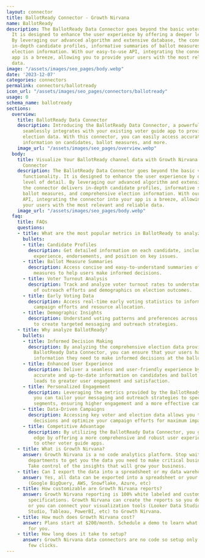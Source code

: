 ```yaml
---
layout: connector
title: BallotReady Connector - Growth Nirvana
name: BallotReady
description: The BallotReady Data Connector goes beyond the basic voter guide functionality.
  It is designed to enhance the user experience by offering a deeper level of detail.
  By leveraging our advanced algorithm and extensive database, the connector delivers
  in-depth candidate profiles, informative summaries of ballot measures, and comprehensive
  election information. With our easy-to-use API, integrating the connector into your
  app is a breeze, allowing you to provide your users with the most relevant and reliable
  data.
image: "/assets/images/seo_pages/body.webp"
date: '2023-12-07'
categories: connectors
permalink: connectors/ballotready
icon_url: "/assets/images/seo_pages/connectors/ballotready"
usage: 0
schema_name: ballotready
sections:
  overview:
    title: BallotReady Data Connector
    description: Introducing the BallotReady Data Connector, a powerful tool that
      seamlessly integrates with your existing voter guide app to provide comprehensive
      election data. With this connector, you can easily access accurate and up-to-date
      information on candidates, ballot measures, and more.
    image_url: "/assets/images/seo_pages/overview.webp"
  body:
    title: Visualize Your BallotReady channel data with Growth Nirvana's BallotReady
      Connector
    description: The BallotReady Data Connector goes beyond the basic voter guide
      functionality. It is designed to enhance the user experience by offering a deeper
      level of detail. By leveraging our advanced algorithm and extensive database,
      the connector delivers in-depth candidate profiles, informative summaries of
      ballot measures, and comprehensive election information. With our easy-to-use
      API, integrating the connector into your app is a breeze, allowing you to provide
      your users with the most relevant and reliable data.
    image_url: "/assets/images/seo_pages/body.webp"
  faq:
    title: FAQs
    questions:
    - title: What are the most popular metrics in BallotReady to analyze?
      bullets:
      - title: Candidate Profiles
        description: Get detailed information on each candidate, including their background,
          experience, endorsements, and position on key issues.
      - title: Ballot Measure Summaries
        description: Access concise and easy-to-understand summaries of all ballot
          measures to help users make informed decisions.
      - title: Voter Turnout Analysis
        description: Track and analyze voter turnout rates to understand the impact
          of outreach efforts and demographics on election outcomes.
      - title: Early Voting Data
        description: Access real-time early voting statistics to inform your strategic
          campaign efforts and resource allocation.
      - title: Demographic Insights
        description: Understand voting patterns and preferences across different demographics
          to create targeted messaging and outreach strategies.
    - title: Why analyze BallotReady?
      bullets:
      - title: Informed Decision Making
        description: By analyzing the comprehensive election data provided by the
          BallotReady Data Connector, you can ensure that your users have all the
          information they need to make informed decisions at the ballot box.
      - title: Enhanced User Experience
        description: Deliver a seamless and user-friendly experience by providing
          accurate and up-to-date information on candidates and ballot measures. This
          leads to greater user engagement and satisfaction.
      - title: Personalized Engagement
        description: Leveraging the metrics provided by the BallotReady Data Connector,
          you can tailor your messaging and outreach strategies to specific voter
          segments, ensuring higher engagement and a more effective campaign.
      - title: Data-Driven Campaigns
        description: Accessing key voter and election data allows you to make data-driven
          decisions and optimize your campaign efforts for maximum impact.
      - title: Competitive Advantage
        description: By utilizing the BallotReady Data Connector, you gain a competitive
          edge by offering a more comprehensive and robust user experience compared
          to other voter guide apps.
    - title: What is Growth Nirvana?
      answer: Growth Nirvana is a no code analytics platform. Stop waiting for other
        departments to get you the data you need to make critical business decisions.
        Take control of the insights that will grow your business.
    - title: Can I export the data into a spreadsheet or my data warehouse?
      answer: Yes, all data can be exported into a spreadsheet or your data warehouse
        (Google BigQuery, AWS, Snowflake, Azure, etc)
    - title: How customizable are Growth Nirvana reports?
      answer: Growth Nirvana reporting is 100% white labeled and customized to your
        specifications. Growth Nirvana can create the reports so you don’t have to
        or you can connect your visualization tools (Looker Data Studio/Google Data
        Studio, Tableau, PowerBI, etc) to Growth Nirvana.
    - title: How much does Growth Nirvana cost?
      answer: Plans start at $200/month. Schedule a demo to learn what plan is best
        for you.
    - title: How long does it take to setup?
      answer: Growth Nirvana data connectors are no code so setup only requires a
        few clicks.
---
```


